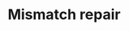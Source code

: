 ---
annotations:
- id: PW:0000662
  parent: regulatory pathway
  type: Pathway Ontology
  value: mismatch repair pathway
authors:
- MaintBot
- Thomas
- Khanspers
- Ddigles
citedin: ''
communities: []
description: 'DNA mismatch repair is a system for recognizing and repairing erroneous
  insertion, deletion and mis-incorporation of bases that can arise during DNA replication
  and recombination, as well as repairing some forms of DNA damage  Source: [Wikipedia](https://en.wikipedia.org/wiki/DNA_mismatch_repair)'
last-edited: 2025-02-27
ndex: null
organisms:
- Gallus gallus
redirect_from:
- /index.php/Pathway:WP802
- /instance/WP802
- /instance/WP802_r137033
revision: r137033
schema-jsonld:
- '@context': https://schema.org/
  '@id': https://wikipathways.github.io/pathways/WP802.html
  '@type': Dataset
  creator:
    '@type': Organization
    name: WikiPathways
  description: 'DNA mismatch repair is a system for recognizing and repairing erroneous
    insertion, deletion and mis-incorporation of bases that can arise during DNA replication
    and recombination, as well as repairing some forms of DNA damage  Source: [Wikipedia](https://en.wikipedia.org/wiki/DNA_mismatch_repair)'
  keywords:
  - EXO1
  - MLH1
  - MSH6
  - PCNA_CHICK
  - Q76FQ4_CHICK
  - RFA1_CHICK
  - RFC1
  - XR_026966.1
  license: CC0
  name: Mismatch repair
seo: CreativeWork
title: Mismatch repair
wpid: WP802
---